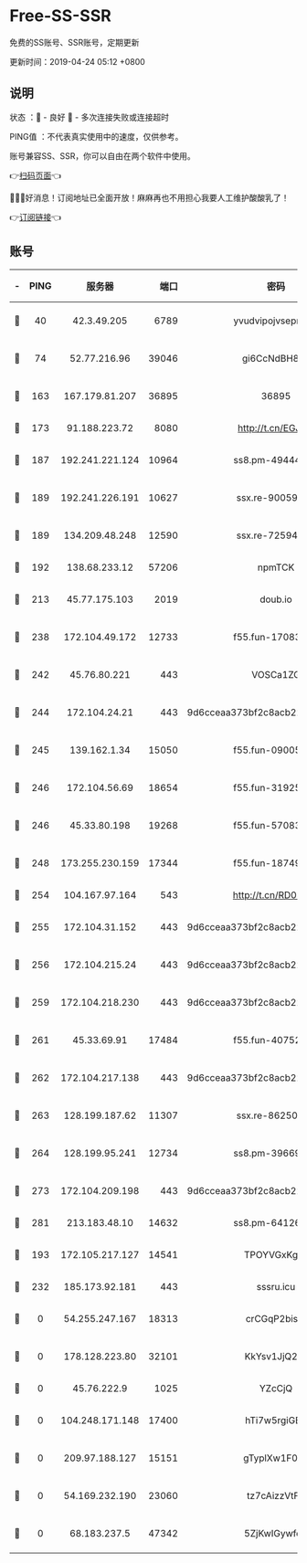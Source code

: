# Free-SS-SSR

免费的SS账号、SSR账号，定期更新

更新时间：2019-04-24 05:12 +0800

## 说明

状态     ：🙂 - 良好 🙁 - 多次连接失败或连接超时

PING值   ：不代表真实使用中的速度，仅供参考。

账号兼容SS、SSR，你可以自由在两个软件中使用。

👉[扫码页面](https://liesauer.github.io/Free-SS-SSR/)👈

🎉🎉🎉好消息！订阅地址已全面开放！麻麻再也不用担心我要人工维护酸酸乳了！

👉[订阅链接](https://www.liesauer.net/yogurt/subscribe?ACCESS_TOKEN=DAYxR3mMaZAsaqUb)👈

## 账号

|-|PING|服务器|端口|密码|加密方式|区域|
|:----:|:----:|:-----:|-----:|:----:|:----:|:----:|
|🙂|40|42.3.49.205|6789|yvudvipojvseprugib|aes-256-cfb|HK|
|🙂|74|52.77.216.96|39046|gi6CcNdBH8kZ|aes-256-cfb|SG|
|🙂|163|167.179.81.207|36895|36895|aes-256-cfb|JP|
|🙂|173|91.188.223.72|8080|http://t.cn/EGJIyrl|rc4-md5|RU|
|🙂|187|192.241.221.124|10964|ss8.pm-49444902|aes-256-cfb|US|
|🙂|189|192.241.226.191|10627|ssx.re-90059396|aes-256-cfb|US|
|🙂|189|134.209.48.248|12590|ssx.re-72594146|aes-256-cfb|US|
|🙂|192|138.68.233.12|57206|npmTCK|rc4-md5|US|
|🙂|213|45.77.175.103|2019|doub.io|aes-128-ctr|SG|
|🙂|238|172.104.49.172|12733|f55.fun-17083510|aes-256-cfb|SG|
|🙂|242|45.76.80.221|443|VOSCa1ZG|aes-256-cfb|DE|
|🙂|244|172.104.24.21|443|9d6cceaa373bf2c8acb22e60b6a58be6|aes-256-cfb|US|
|🙂|245|139.162.1.34|15050|f55.fun-09005497|aes-256-cfb|SG|
|🙂|246|172.104.56.69|18654|f55.fun-31925576|aes-256-cfb|SG|
|🙂|246|45.33.80.198|19268|f55.fun-57083371|aes-256-cfb|US|
|🙂|248|173.255.230.159|17344|f55.fun-18749119|aes-256-cfb|US|
|🙂|254|104.167.97.164|543|http://t.cn/RD0D7sx|rc4-md5|CA|
|🙂|255|172.104.31.152|443|9d6cceaa373bf2c8acb22e60b6a58be6|aes-256-cfb|US|
|🙂|256|172.104.215.24|443|9d6cceaa373bf2c8acb22e60b6a58be6|aes-256-cfb|US|
|🙂|259|172.104.218.230|443|9d6cceaa373bf2c8acb22e60b6a58be6|aes-256-cfb|US|
|🙂|261|45.33.69.91|17484|f55.fun-40752674|aes-256-cfb|US|
|🙂|262|172.104.217.138|443|9d6cceaa373bf2c8acb22e60b6a58be6|aes-256-cfb|US|
|🙂|263|128.199.187.62|11307|ssx.re-86250492|aes-256-cfb|SG|
|🙂|264|128.199.95.241|12734|ss8.pm-39669499|aes-256-cfb|SG|
|🙂|273|172.104.209.198|443|9d6cceaa373bf2c8acb22e60b6a58be6|aes-256-cfb|US|
|🙂|281|213.183.48.10|14632|ss8.pm-64126752|rc4-md5|RU|
|🙂|193|172.105.217.127|14541|TPOYVGxKglpi|aes-256-cfb|JP|
|🙂|232|185.173.92.181|443|sssru.icu|rc4-md5|RU|
|🙁|0|54.255.247.167|18313|crCGqP2bisRI|aes-256-cfb|SG|
|🙁|0|178.128.223.80|32101|KkYsv1JjQ2tH|aes-256-cfb|SG|
|🙁|0|45.76.222.9|1025|YZcCjQ|rc4-md5|JP|
|🙁|0|104.248.171.148|17400|hTi7w5rgiGBb|aes-256-cfb|GB|
|🙁|0|209.97.188.127|15151|gTyplXw1F0vR|aes-256-cfb|GB|
|🙁|0|54.169.232.190|23060|tz7cAizzVtFS|aes-256-cfb|SG|
|🙁|0|68.183.237.5|47342|5ZjKwIGywfq9|aes-256-cfb|SG|
